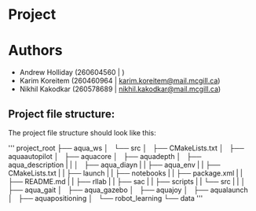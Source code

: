 # Project
# Authors
- Andrew Holliday (260604560 | )
- Karim Koreitem (260460964 | karim.koreitem@mail.mcgill.ca)
- Nikhil Kakodkar (260578689 | nikhil.kakodkar@mail.mcgill.ca)

## Project file structure:
The project file structure should look like this:

'''
project_root
├── aqua_ws
│   └── src
│       ├── CMakeLists.txt
│       ├── aquaautopilot
│       ├── aquacore
│       ├── aquadepth
│       ├── aqua_description
|       |
│       ├── aqua_diayn
|       |   ├── aqua_env
|       |   ├── CMakeLists.txt
|       |   ├── launch
|       |   ├── notebooks
|       |   ├── package.xml
|       |   ├── README.md
|       |   ├── rllab
|       |   ├── sac
|       |   ├── scripts
|       |   └── src
|       |
│       ├── aqua_gait
│       ├── aqua_gazebo
│       ├── aquajoy
│       ├── aqualaunch
│       ├── aquapositioning
│       └── robot_learning
└── data
'''
